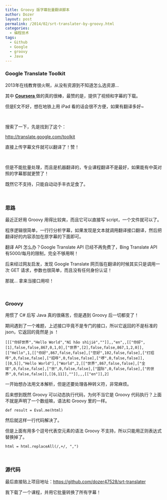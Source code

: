 ```yaml
---
title: Groovy 版字幕批量翻译脚本
author: Dozer
layout: post
permalink: /2014/02/srt-translater-by-groovy.html
categories:
  - 编程技术
tags:
  - Github
  - Google
  - groovy
  - Java
---
```


### Google Translate Toolkit

2013年在线教育很火啊，从没有资源到不知道怎么选资源…

其中 <a href="https://www.coursera.org/" target="_blank"><strong>Coursera</strong> </a>做的真的很棒，最赞的是，提供了视频和字幕的下载。

但是E文不好，想在地铁上用 iPad 看的话会很不方便，如果有翻译多好~

<!--more-->

&nbsp;

搜索了一下，先是找到了这个：

http://translate.google.com/toolkit

直接上传字幕文件就可以翻译了！赞！

&nbsp;

但是不能批量处理，而且是机器翻译的，专业课程翻译不是最好，如果能有中英对照的字幕那就更赞了！

既然它不支持，只能自动动手丰衣足食了。

&nbsp;

### 思路

最近正好用 Groovy 用得比较爽，而且它可以直接写 script，一个文件就可以了。

程序逻辑很简单，一行行分析字幕，如果发现是文本就调用翻译接口翻译，然后把翻译好的内容添加在原字幕的下面即可。

翻译 API 怎么办？Google Translate API 已经不再免费了，Bing Translate API 有5000/每月的限制，完全不够用啊！

后来经过网友启发，发现 Google Translate 网页版在翻译的时候其实只是调用一次 GET 请求，参数也很简单，而且没有任何身份认证！

那就… 拿来当接口用呗！

&nbsp;

### Groovy

用惯了 C# 后写 Java 真的很痛苦，但是遇到 Groovy 后一切都变了！

期间遇到了一个难题，上述接口毕竟不是专门的接口，所以它返回的不是标准的 json，它返回的竟然是 js ！

`[[["你好世界","Hello World","Nǐ hǎo shìjiè",""]],,"en",,[["你好",[1],false,false,867,0,1,0],["世界",[2],false,false,867,1,2,0]],[["Hello",1,[["你好",867,false,false],["您好",102,false,false],["打招呼",0,false,false],["招呼",0,false,false],["啰",0,false,false]],[[0,5]],"Hello World"],["World",2,[["世界",867,false,false],["全球",0,false,false],["世",0,false,false],["国际",0,false,false],["的世界",0,false,false]],[[6,11]],""]],,,[["en"]],2]`

一开始想办法用文本解析，但是还要处理各种转义符，非常麻烦。

后来想到既然 Groovy 可以动态执行代码，为何不当它是 Groovy 代码执行？上面不就是声明了一个数组嘛，语法和 Groovy 里的一样。

`def result = Eval.me(html)`

然后就这样一行代码解决了。

但是上面有用多个逗号代表空元素的语法 Groovy 不支持，所以只能用正则表达式替换掉了。

`html = html.replaceAll(/,+/, ",")`

&nbsp;

### 源代码

最后直接贴上项目地址：<a href="https://github.com/dozer47528/srt-translater" target="_blank">https://github.com/dozer47528/srt-translater</a>

我下载了一个课程，并用它批量转换了所有字幕！

